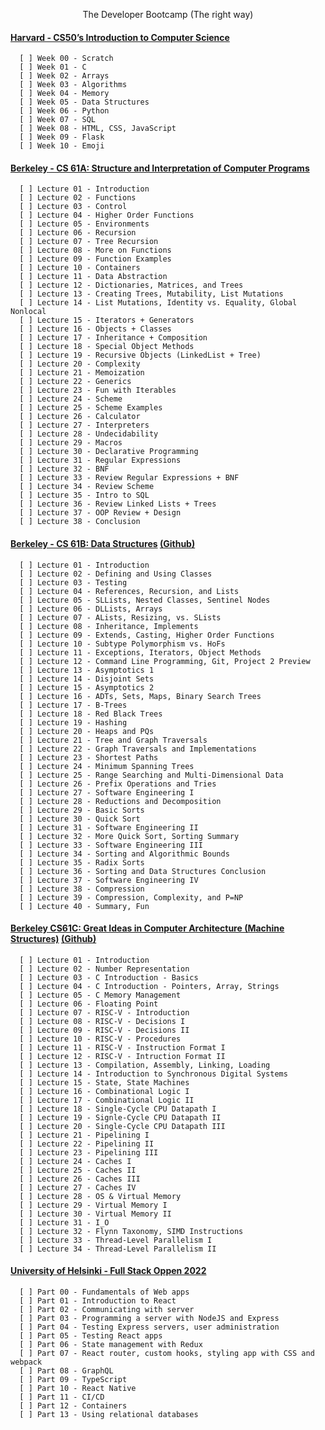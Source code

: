 <p align="center">
The Developer Bootcamp (The right way)
</p>


#### [Harvard - CS50’s Introduction to Computer Science](https://cs50.harvard.edu/x/2022/)<br>

      [ ] Week 00 - Scratch
      [ ] Week 01 - C
      [ ] Week 02 - Arrays
      [ ] Week 03 - Algorithms
      [ ] Week 04 - Memory
      [ ] Week 05 - Data Structures
      [ ] Week 06 - Python
      [ ] Week 07 - SQL
      [ ] Week 08 - HTML, CSS, JavaScript
      [ ] Week 09 - Flask
      [ ] Week 10 - Emoji

#### [Berkeley - CS 61A: Structure and Interpretation of Computer Programs](https://inst.eecs.berkeley.edu/~cs61a/sp21/)<br>

      [ ] Lecture 01 - Introduction
      [ ] Lecture 02 - Functions
      [ ] Lecture 03 - Control
      [ ] Lecture 04 - Higher Order Functions    
      [ ] Lecture 05 - Environments    
      [ ] Lecture 06 - Recursion    
      [ ] Lecture 07 - Tree Recursion    
      [ ] Lecture 08 - More on Functions    
      [ ] Lecture 09 - Function Examples    
      [ ] Lecture 10 - Containers    
      [ ] Lecture 11 - Data Abstraction    
      [ ] Lecture 12 - Dictionaries, Matrices, and Trees    
      [ ] Lecture 13 - Creating Trees, Mutability, List Mutations    
      [ ] Lecture 14 - List Mutations, Identity vs. Equality, Global Nonlocal    
      [ ] Lecture 15 - Iterators + Generators    
      [ ] Lecture 16 - Objects + Classes    
      [ ] Lecture 17 - Inheritance + Composition    
      [ ] Lecture 18 - Special Object Methods    
      [ ] Lecture 19 - Recursive Objects (LinkedList + Tree)    
      [ ] Lecture 20 - Complexity    
      [ ] Lecture 21 - Memoization    
      [ ] Lecture 22 - Generics    
      [ ] Lecture 23 - Fun with Iterables    
      [ ] Lecture 24 - Scheme    
      [ ] Lecture 25 - Scheme Examples    
      [ ] Lecture 26 - Calculator    
      [ ] Lecture 27 - Interpreters    
      [ ] Lecture 28 - Undecidability    
      [ ] Lecture 29 - Macros    
      [ ] Lecture 30 - Declarative Programming    
      [ ] Lecture 31 - Regular Expressions    
      [ ] Lecture 32 - BNF    
      [ ] Lecture 33 - Review Regular Expressions + BNF    
      [ ] Lecture 34 - Review Scheme    
      [ ] Lecture 35 - Intro to SQL    
      [ ] Lecture 36 - Review Linked Lists + Trees    
      [ ] Lecture 37 - OOP Review + Design    
      [ ] Lecture 38 - Conclusion

#### [Berkeley - CS 61B: Data Structures](https://sp21.datastructur.es/) [(Github)](https://github.com/orgs/Berkeley-CS61B/repositories)<br>

      [ ] Lecture 01 - Introduction                 
      [ ] Lecture 02 - Defining and Using Classes
      [ ] Lecture 03 - Testing
      [ ] Lecture 04 - References, Recursion, and Lists
      [ ] Lecture 05 - SLLists, Nested Classes, Sentinel Nodes
      [ ] Lecture 06 - DLLists, Arrays
      [ ] Lecture 07 - ALists, Resizing, vs. SLists
      [ ] Lecture 08 - Inheritance, Implements
      [ ] Lecture 09 - Extends, Casting, Higher Order Functions
      [ ] Lecture 10 - Subtype Polymorphism vs. HoFs
      [ ] Lecture 11 - Exceptions, Iterators, Object Methods
      [ ] Lecture 12 - Command Line Programming, Git, Project 2 Preview
      [ ] Lecture 13 - Asymptotics 1
      [ ] Lecture 14 - Disjoint Sets
      [ ] Lecture 15 - Asymptotics 2
      [ ] Lecture 16 - ADTs, Sets, Maps, Binary Search Trees
      [ ] Lecture 17 - B-Trees
      [ ] Lecture 18 - Red Black Trees
      [ ] Lecture 19 - Hashing
      [ ] Lecture 20 - Heaps and PQs
      [ ] Lecture 21 - Tree and Graph Traversals
      [ ] Lecture 22 - Graph Traversals and Implementations
      [ ] Lecture 23 - Shortest Paths
      [ ] Lecture 24 - Minimum Spanning Trees
      [ ] Lecture 25 - Range Searching and Multi-Dimensional Data
      [ ] Lecture 26 - Prefix Operations and Tries
      [ ] Lecture 27 - Software Engineering I
      [ ] Lecture 28 - Reductions and Decomposition
      [ ] Lecture 29 - Basic Sorts
      [ ] Lecture 30 - Quick Sort
      [ ] Lecture 31 - Software Engineering II
      [ ] Lecture 32 - More Quick Sort, Sorting Summary
      [ ] Lecture 33 - Software Engineering III
      [ ] Lecture 34 - Sorting and Algorithmic Bounds
      [ ] Lecture 35 - Radix Sorts
      [ ] Lecture 36 - Sorting and Data Structures Conclusion
      [ ] Lecture 37 - Software Engineering IV
      [ ] Lecture 38 - Compression
      [ ] Lecture 39 - Compression, Complexity, and P=NP
      [ ] Lecture 40 - Summary, Fun

#### [Berkeley CS61C: Great Ideas in Computer Architecture (Machine Structures)](https://cs61c.org/sp22/) [(Github)](https://github.com/orgs/61c-teach/repositories)<br>

      [ ] Lecture 01 - Introduction
      [ ] Lecture 02 - Number Representation    
      [ ] Lecture 03 - C Introduction - Basics    
      [ ] Lecture 04 - C Introduction - Pointers, Array, Strings    
      [ ] Lecture 05 - C Memory Management    
      [ ] Lecture 06 - Floating Point    
      [ ] Lecture 07 - RISC-V - Introduction    
      [ ] Lecture 08 - RISC-V - Decisions I    
      [ ] Lecture 09 - RISC-V - Decisions II    
      [ ] Lecture 10 - RISC-V - Procedures    
      [ ] Lecture 11 - RISC-V - Instruction Format I    
      [ ] Lecture 12 - RISC-V - Intruction Format II    
      [ ] Lecture 13 - Compilation, Assembly, Linking, Loading    
      [ ] Lecture 14 - Introduction to Synchronous Digital Systems    
      [ ] Lecture 15 - State, State Machines    
      [ ] Lecture 16 - Combinational Logic I    
      [ ] Lecture 17 - Combinational Logic II    
      [ ] Lecture 18 - Single-Cycle CPU Datapath I    
      [ ] Lecture 19 - Signle-Cycle CPU Datapath II    
      [ ] Lecture 20 - Single-Cycle CPU Datapath III    
      [ ] Lecture 21 - Pipelining I    
      [ ] Lecture 22 - Pipelining II    
      [ ] Lecture 23 - Pipelining III    
      [ ] Lecture 24 - Caches I    
      [ ] Lecture 25 - Caches II    
      [ ] Lecture 26 - Caches III    
      [ ] Lecture 27 - Caches IV    
      [ ] Lecture 28 - OS & Virtual Memory    
      [ ] Lecture 29 - Virtual Memory I    
      [ ] Lecture 30 - Virtual Memory II    
      [ ] Lecture 31 - I_O    
      [ ] Lecture 32 - Flynn Taxonomy, SIMD Instructions    
      [ ] Lecture 33 - Thread-Level Parallelism I    
      [ ] Lecture 34 - Thread-Level Parallelism II

#### [University of Helsinki - Full Stack Oppen 2022](https://fullstackopen.com/en/)<br>

      [ ] Part 00 - Fundamentals of Web apps
      [ ] Part 01 - Introduction to React
      [ ] Part 02 - Communicating with server
      [ ] Part 03 - Programming a server with NodeJS and Express
      [ ] Part 04 - Testing Express servers, user administration
      [ ] Part 05 - Testing React apps
      [ ] Part 06 - State management with Redux
      [ ] Part 07 - React router, custom hooks, styling app with CSS and webpack
      [ ] Part 08 - GraphQL
      [ ] Part 09 - TypeScript
      [ ] Part 10 - React Native
      [ ] Part 11 - CI/CD
      [ ] Part 12 - Containers
      [ ] Part 13 - Using relational databases
